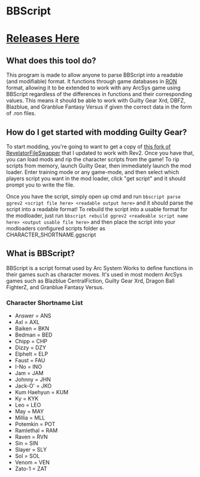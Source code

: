# BBScript

# [Releases Here](https://github.com/super-continent/bbscript/releases)

## What does this tool do?
This program is made to allow anyone to parse BBScript into a readable (and modifiable) format. It functions through game databases in [RON](https://github.com/ron-rs/ron) format, allowing it to be extended to work with any ArcSys game using BBScript regardless of the differences in functions and their corresponding values. This means it should be able to work with Guilty Gear Xrd, DBFZ, Blazblue, and Granblue Fantasy Versus if given the correct data in the form of .ron files.

## How do I get started with modding Guilty Gear?
To start modding, you're going to want to get a copy of [this fork of RevelatorFileSwapper](https://github.com/super-continent/RevelatorModKit) that I updated to work with Rev2. Once you have that, you can load mods and rip the character scripts from the game! To rip scripts from memory, launch Guilty Gear, then immediately launch the mod loader. Enter training mode or any game-mode, and then select which players script you want in the mod loader, click "get script" and it should prompt you to write the file.

Once you have the script, simply open up cmd and run `bbscript parse ggrev2 <script file here> <readable output here>` and it should parse the script into a readable format! To rebuild the script into a usable format for the modloader, just run `bbscript rebuild ggrev2 <readeable script name here> <output usable file here>` and then place the script into your modloaders configured scripts folder as CHARACTER_SHORTNAME.ggscript

## What is BBScript?
BBScript is a script format used by Arc System Works to define functions in their games such as character moves. It's used in most modern ArcSys games such as Blazblue CentralFiction, Guilty Gear Xrd, Dragon Ball FighterZ, and Granblue Fantasy Versus.

### Character Shortname List
* Answer = ANS
* Axl = AXL
* Baiken = BKN
* Bedman = BED
* Chipp = CHP
* Dizzy = DZY
* Elphelt = ELP
* Faust = FAU
* I-No = INO
* Jam = JAM
* Johnny = JHN
* Jack-O' = JKO
* Kum Haehyun = KUM
* Ky = KYK
* Leo = LEO
* May = MAY
* Millia = MLL
* Potemkin = POT
* Ramlethal = RAM
* Raven = RVN
* Sin = SIN
* Slayer = SLY
* Sol = SOL
* Venom = VEN
* Zato-1 = ZAT

